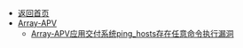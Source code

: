 - [返回首页](/)
- [Array-APV](Array-APV/)
  - [Array-APV应用交付系统ping_hosts存在任意命令执行漏洞](Array-APV/Array-APV应用交付系统ping_hosts存在任意命令执行漏洞.md)
